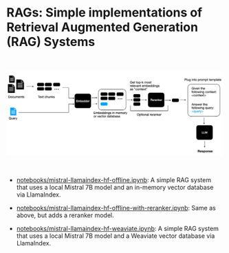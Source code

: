 # RAGs: Simple implementations of Retrieval Augmented Generation (RAG) Systems

&nbsp;

![](images/overview.webp)

&nbsp;

- [notebooks/mistral-llamaindex-hf-offline.ipynb](notebooks/mistral-llamaindex-hf-offline.ipynb): A simple RAG system that uses a local Mistral 7B model and an in-memory vector database via LlamaIndex.

- [notebooks/mistral-llamaindex-hf-offline-with-reranker.ipynb](notebooks/mistral-llamaindex-hf-offline-with-reranker): Same as above, but adds a reranker model.

- [notebooks/mistral-llamaindex-hf-weaviate.ipynb](notebooks/mistral-llamaindex-hf-weaviate): A simple RAG system that uses a local Mistral 7B model and a Weaviate vector database via LlamaIndex.